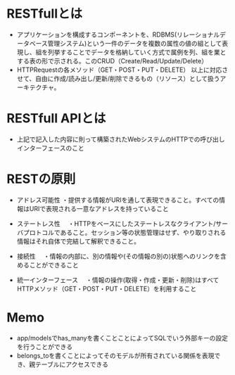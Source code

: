 # RESTfullとは
- アプリケーションを構成するコンポーネントを、RDBMS(リレーショナルデータベース管理システム)という一件のデータを複数の属性の値の組として表現し、組を列挙することでデータを格納していく方式で属例を列、組を業とする表の形で示される。このCRUD（Create/Read/Update/Delete）
- HTTPRequestの各メソッド（GET・POST・PUT・DELETE）
以上に対応させて、自由に作成/読み出し/更新/削除できるもの（リソース）として扱うアーキテクチャ。

# RESTfull APIとは
- 上記で記入した内容に則って構築されたWebシステムのHTTPでの呼び出しインターフェースのこと

# RESTの原則
- アドレス可能性
  ・提供する情報がURIを通して表現できること。すべての情報はURIで表現される一意なアドレスを持っていること
  
- ステートレス性
　・HTTPをベースにしたステートレスなクライアント/サーバプロトコルであること。セッション等の状態管理はせず、やり取りされる情報はそれ自体で完結して解釈できること。

- 接続性
　・情報の内部に、別の情報や(その情報の別の)状態へのリンクを含めることができること
 
- 統一インターフェース
　・情報の操作(取得・作成・更新・削除)はすべてHTTPメソッド（GET・POST・PUT・DELETE）を利用すること
 
 
# Memo 
- app/modelsでhas_manyを書くことことによってSQLでいう外部キーの設定を行うことができる
- belongs_toを書くことによってそのモデルが所有されている関係を表現でき、親テーブルにアクセスできる
